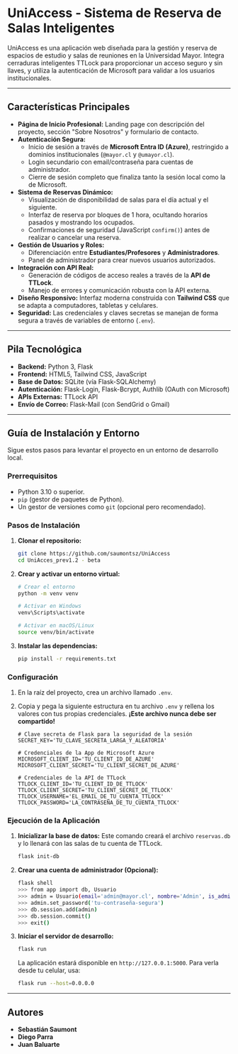 # UniAccess - Sistema de Reserva de Salas Inteligentes

UniAccess es una aplicación web diseñada para la gestión y reserva de espacios de estudio y salas de reuniones en la Universidad Mayor. Integra cerraduras inteligentes TTLock para proporcionar un acceso seguro y sin llaves, y utiliza la autenticación de Microsoft para validar a los usuarios institucionales.

---

## Características Principales

* **Página de Inicio Profesional:** Landing page con descripción del proyecto, sección "Sobre Nosotros" y formulario de contacto.
* **Autenticación Segura:**
    * Inicio de sesión a través de **Microsoft Entra ID (Azure)**, restringido a dominios institucionales (`@mayor.cl` y `@umayor.cl`).
    * Login secundario con email/contraseña para cuentas de administrador.
    * Cierre de sesión completo que finaliza tanto la sesión local como la de Microsoft.
* **Sistema de Reservas Dinámico:**
    * Visualización de disponibilidad de salas para el día actual y el siguiente.
    * Interfaz de reserva por bloques de 1 hora, ocultando horarios pasados y mostrando los ocupados.
    * Confirmaciones de seguridad (JavaScript `confirm()`) antes de realizar o cancelar una reserva.
* **Gestión de Usuarios y Roles:**
    * Diferenciación entre **Estudiantes/Profesores** y **Administradores**.
    * Panel de administrador para crear nuevos usuarios autorizados.
* **Integración con API Real:**
    * Generación de códigos de acceso reales a través de la **API de TTLock**.
    * Manejo de errores y comunicación robusta con la API externa.
* **Diseño Responsivo:** Interfaz moderna construida con **Tailwind CSS** que se adapta a computadores, tabletas y celulares.
* **Seguridad:** Las credenciales y claves secretas se manejan de forma segura a través de variables de entorno (`.env`).

---

## Pila Tecnológica

* **Backend:** Python 3, Flask
* **Frontend:** HTML5, Tailwind CSS, JavaScript
* **Base de Datos:** SQLite (vía Flask-SQLAlchemy)
* **Autenticación:** Flask-Login, Flask-Bcrypt, Authlib (OAuth con Microsoft)
* **APIs Externas:** TTLock API
* **Envío de Correo:** Flask-Mail (con SendGrid o Gmail)

---

## Guía de Instalación y Entorno

Sigue estos pasos para levantar el proyecto en un entorno de desarrollo local.

### Prerrequisitos

* Python 3.10 o superior.
* `pip` (gestor de paquetes de Python).
* Un gestor de versiones como `git` (opcional pero recomendado).

### Pasos de Instalación

1.  **Clonar el repositorio:**
    ```bash
    git clone https://github.com/saumontsz/UniAccess
    cd UniAcces_prev1.2 - beta
    ```

2.  **Crear y activar un entorno virtual:**
    ```bash
    # Crear el entorno
    python -m venv venv

    # Activar en Windows
    venv\Scripts\activate

    # Activar en macOS/Linux
    source venv/bin/activate
    ```

3.  **Instalar las dependencias:**
    ```bash
    pip install -r requirements.txt
    ```

### Configuración

1.  En la raíz del proyecto, crea un archivo llamado `.env`.
2.  Copia y pega la siguiente estructura en tu archivo `.env` y rellena los valores con tus propias credenciales. **¡Este archivo nunca debe ser compartido!**

    ```env
    # Clave secreta de Flask para la seguridad de la sesión
    SECRET_KEY='TU_CLAVE_SECRETA_LARGA_Y_ALEATORIA'

    # Credenciales de la App de Microsoft Azure
    MICROSOFT_CLIENT_ID='TU_CLIENT_ID_DE_AZURE'
    MICROSOFT_CLIENT_SECRET='TU_CLIENT_SECRET_DE_AZURE'

    # Credenciales de la API de TTLock
    TTLOCK_CLIENT_ID='TU_CLIENT_ID_DE_TTLOCK'
    TTLOCK_CLIENT_SECRET='TU_CLIENT_SECRET_DE_TTLOCK'
    TTLOCK_USERNAME='EL_EMAIL_DE_TU_CUENTA_TTLOCK'
    TTLOCK_PASSWORD='LA_CONTRASEÑA_DE_TU_CUENTA_TTLOCK'

### Ejecución de la Aplicación

1.  **Inicializar la base de datos:**
    Este comando creará el archivo `reservas.db` y lo llenará con las salas de tu cuenta de TTLock.
    ```bash
    flask init-db
    ```

2.  **Crear una cuenta de administrador (Opcional):**
    ```bash
    flask shell
    >>> from app import db, Usuario
    >>> admin = Usuario(email='admin@mayor.cl', nombre='Admin', is_admin=True)
    >>> admin.set_password('tu-contraseña-segura')
    >>> db.session.add(admin)
    >>> db.session.commit()
    >>> exit()
    ```

3.  **Iniciar el servidor de desarrollo:**
    ```bash
    flask run
    ```
    La aplicación estará disponible en `http://127.0.0.1:5000`. Para verla desde tu celular, usa:
    ```bash
    flask run --host=0.0.0.0
    ```

---

## Autores

* **Sebastián Saumont**
* **Diego Parra**
* **Juan Baluarte**

